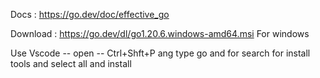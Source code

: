 Docs : https://go.dev/doc/effective_go

Download : https://go.dev/dl/go1.20.6.windows-amd64.msi
For windows

Use Vscode -- open -- Ctrl+Shft+P ang type go and for search for install tools and select all and install



